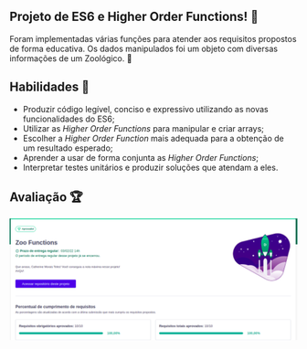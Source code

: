 ## Projeto de ES6 e Higher Order Functions! :penguin:

Foram implementadas várias funções para atender aos requisitos propostos de forma educativa. Os dados manipulados foi um objeto com diversas informações de um Zoológico. :bear:

## Habilidades :mag_right:

- Produzir código legível, conciso e expressivo utilizando as novas funcionalidades do ES6;
- Utilizar as _Higher Order Functions_ para manipular e criar arrays;
- Escolher a _Higher Order Function_ mais adequada para a obtenção de um resultado esperado;
- Aprender a usar de forma conjunta as _Higher Order Functions_;
- Interpretar testes unitários e produzir soluções que atendam a eles.

## Avaliação :trophy:

![Avaliação da Trybe](/AvaliacaoZooFunction.png)

